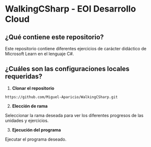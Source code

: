 # WalkingCSharp - EOI Desarrollo Cloud



## ¿Qué contiene este repositorio?

Este repositorio contiene diferentes ejercicios de carácter didáctico de Microsoft Learn en el lenguaje C#.



## ¿Cuáles son las configuraciones locales requeridas?

1. **Clonar el repositorio**

```https://github.com/Miguel-Aparicio/WalkingCSharp.git```

2. **Elección de rama**

Seleccionar la rama deseada para ver los diferentes progresos de las unidades y ejercicios.

3. **Ejecución del programa**

Ejecutar el programa deseado.

